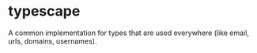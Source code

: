 # typescape

A common implementation for types that are used everywhere (like email, urls, domains, usernames).
